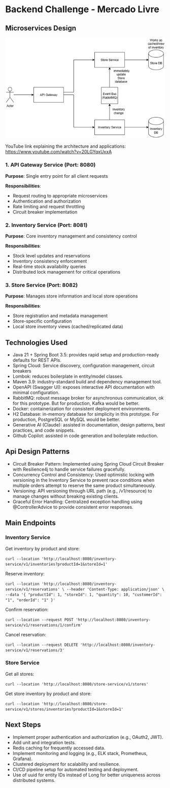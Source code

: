 
# Backend Challenge - Mercado Livre

## Microservices Design
![](images/architecture-diagram.png)


YouTube link explaining the architecture and applications: https://www.youtube.com/watch?v=20LGYqxUxxA

### 1. API Gateway Service (Port: 8080)

**Purpose**: Single entry point for all client requests

**Responsibilities**:
* Request routing to appropriate microservices
* Authentication and authorization
* Rate limiting and request throttling
* Circuit breaker implementation

### 2. Inventory Service (Port: 8081)

**Purpose**: Core inventory management and consistency control

**Responsibilities**:
* Stock level updates and reservations
* Inventory consistency enforcement
* Real-time stock availability queries
* Distributed lock management for critical operations

### 3. Store Service (Port: 8082)

**Purpose**: Manages store information and local store operations

**Responsibilities**:
* Store registration and metadata management
* Store-specific configuration
* Local store inventory views (cached/replicated data)

## Technologies Used

* Java 21 + Spring Boot 3.5: provides rapid setup and production-ready defaults for REST APIs.
* Spring Cloud: Service discovery, configuration management, circuit breakers
* Lombok: reduces boilerplate in entity/model classes.
* Maven 3.9: industry-standard build and dependency management tool.
* OpenAPI (Swagger UI): exposes interactive API documentation with minimal configuration.
* RabbitMQ: robust message broker for asynchronous communication, ok for this prototype. But for production, Kafka would be better.
* Docker: containerization for consistent deployment environments.
* H2 Database: in-memory database for simplicity in this prototype. For production, PostgreSQL or MySQL would be better.
* Generative AI (Claude): assisted in documentation, design patterns, best practices, and code snippets.
* Github Copilot: assisted in code generation and boilerplate reduction.

## Api Design Patterns

* Circuit Breaker Pattern: Implemented using Spring Cloud Circuit Breaker with Resilience4j to handle service failures gracefully.
* Concurrency Control and Consistency: Used optimistic locking with versioning in the Inventory Service to prevent race conditions when multiple orders attempt to reserve the same product simultaneously.
* Versioning: API versioning through URL path (e.g., /v1/resource) to manage changes without breaking existing clients.
* Graceful Error Handling: Centralized exception handling using @ControllerAdvice to provide consistent error responses.

## Main Endpoints

### Inventory Service

Get inventory by product and store:

`curl --location 'http://localhost:8080/inventory-service/v1/inventories?productId=1&storeId=1'`

Reserve inventory:

`curl --location 'http://localhost:8080/inventory-service/v1/reservations' \
--header 'Content-Type: application/json' \
--data '{
    "productId": 1,
    "storeId": 1,
    "quantity": 10,
    "customerId": "1",
    "orderId": "1"
}'`

Confirm reservation:

`curl --location --request POST 'http://localhost:8080/inventory-service/v1/reservations/1/confirm'`

Cancel reservation:

`curl --location --request DELETE 'http://localhost:8080/inventory-service/v1/reservations/3'`

### Store Service

Get all stores:

`curl --location 'http://localhost:8080/store-service/v1/stores'`

Get store inventory by product and store:

`curl --location 'http://localhost:8080/store-service/v1/stores/inventories?productId=1&storeId=1'`

## Next Steps

* Implement proper authentication and authorization (e.g., OAuth2, JWT).
* Add unit and integration tests.
* Redis caching for frequently accessed data.
* Implement monitoring and logging (e.g., ELK stack, Prometheus, Grafana).
* Clustered deployment for scalability and resilience.
* CI/CD pipeline setup for automated testing and deployment.
* Use of uuid for entity IDs instead of Long for better uniqueness across distributed systems.